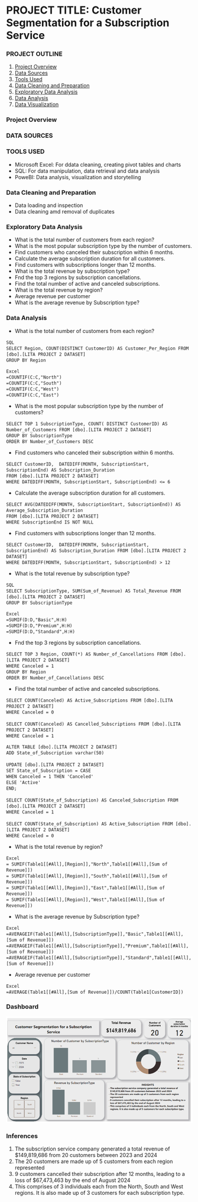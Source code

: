 # PROJECT TITLE: Customer Segmentation for a Subscription Service

### PROJECT OUTLINE
1. [Project Overview](#project-overview)
2. [Data Sources](#data-sources)
3. [Tools Used](#tools-used)
4. [Data Cleaning and Preparation](#data-cleaning-and-preparation)
5. [Exploratory Data Analysis](#exploratory-data-analysis)
6. [Data Analysis](#data-analysis)
7. [Data Visualization](#data-visualization)

### Project Overview

### DATA SOURCES

### TOOLS USED
- Microsoft Excel: For ddata cleaning, creating pivot tables and charts
- SQL: For data manipulation, data retrieval and data analysis
- PoweBI:  Data analysis, visualization and storytelling

### Data Cleaning and Preparation
- Data loading and inspection
- Data cleaning amd removal of duplicates


### Exploratory Data Analysis
- What is the total number of customers from each region?
- What is the most popular subscription type by the number of customers.
- Find customers who canceled their subscription within 6 months.
- Calculate the average subscription duration for all customers.
- Find customers with subscriptions longer than 12 months.
- What is the total revenue by subscription type?
- Fnd the top 3 regions by subscription cancellations.
- Find the total number of active and canceled subscriptions.
- What is the total revenue by region?
- Average revenue per customer
- What is the average revenue by Subscription type?

 ### Data Analysis
- What is the total number of customers from each region?

```
SQL
SELECT Region, COUNT(DISTINCT CustomerID) AS Customer_Per_Region FROM [dbo].[LITA PROJECT 2 DATASET]
GROUP BY Region
```

```
Excel
=COUNTIF(C:C,"North")
=COUNTIF(C:C,"South")
=COUNTIF(C:C,"West")
=COUNTIF(C:C,"East")
```

- What is the most popular subscription type by the number of customers?
```
SELECT TOP 1 SubscriptionType, COUNT( DISTINCT CustomerID) AS Number_of_Customers FROM [dbo].[LITA PROJECT 2 DATASET]
GROUP BY SubscriptionType
ORDER BY Number_of_Customers DESC
```

- Find customers who canceled their subscription within 6 months.
```
SELECT CustomerID,  DATEDIFF(MONTH, SubscriptionStart, SubscriptionEnd) AS Subscription_Duration
FROM [dbo].[LITA PROJECT 2 DATASET]
WHERE DATEDIFF(MONTH, SubscriptionStart, SubscriptionEnd) <= 6
```

- Calculate the average subscription duration for all customers.
```
SELECT AVG(DATEDIFF(MONTH, SubscriptionStart, SubscriptionEnd)) AS Average_Subscription_Duration
FROM [dbo].[LITA PROJECT 2 DATASET]
WHERE SubscriptionEnd IS NOT NULL
```

- Find customers with subscriptions longer than 12 months.
```
SELECT CustomerID,  DATEDIFF(MONTH, SubscriptionStart, SubscriptionEnd) AS Subscription_Duration FROM [dbo].[LITA PROJECT 2 DATASET]
WHERE DATEDIFF(MONTH, SubscriptionStart, SubscriptionEnd) > 12
```
 
- What is the total revenue by subscription type?
```
SQL
SELECT SubscriptionType, SUM(Sum_of_Revenue) AS Total_Revenue FROM [dbo].[LITA PROJECT 2 DATASET]
GROUP BY SubscriptionType
```

```
Excel
=SUMIF(D:D,"Basic",H:H)
=SUMIF(D:D,"Premium",H:H)
=SUMIF(D:D,"Standard",H:H)
```
- Fnd the top 3 regions by subscription cancellations.
```
SELECT TOP 3 Region, COUNT(*) AS Number_of_Cancellations FROM [dbo].[LITA PROJECT 2 DATASET]
WHERE Canceled = 1
GROUP BY Region
ORDER BY Number_of_Cancellations DESC
```
-  Find the total number of active and canceled subscriptions.
```
SELECT COUNT(Canceled) AS Active_Subscriptions FROM [dbo].[LITA PROJECT 2 DATASET]
WHERE Canceled = 0 

SELECT COUNT(Canceled) AS Cancelled_Subscriptions FROM [dbo].[LITA PROJECT 2 DATASET]
WHERE Canceled = 1
```

```
ALTER TABLE [dbo].[LITA PROJECT 2 DATASET]
ADD State_of_Subscription varchar(50)

UPDATE [dbo].[LITA PROJECT 2 DATASET]
SET State_of_Subscription = CASE
WHEN Canceled = 1 THEN 'Canceled'
ELSE 'Active'
END;

SELECT COUNT(State_of_Subscription) AS Canceled_Subscription FROM [dbo].[LITA PROJECT 2 DATASET]
WHERE Canceled = 1

SELECT COUNT(State_of_Subscription) AS Active_Subscription FROM [dbo].[LITA PROJECT 2 DATASET]
WHERE Canceled = 0
```

- What is the total revenue by region?
```
Excel
= SUMIF(Table1[[#All],[Region]],"North",Table1[[#All],[Sum of Revenue]])
= SUMIF(Table1[[#All],[Region]],"South",Table1[[#All],[Sum of Revenue]])
= SUMIF(Table1[[#All],[Region]],"East",Table1[[#All],[Sum of Revenue]])
= SUMIF(Table1[[#All],[Region]],"West",Table1[[#All],[Sum of Revenue]])
```

- What is the average revenue by Subscription type?
 ```
Excel
=AVERAGEIF(Table1[[#All],[SubscriptionType]],"Basic",Table1[[#All],[Sum of Revenue]])
=AVERAGEIF(Table1[[#All],[SubscriptionType]],"Premium",Table1[[#All],[Sum of Revenue]])
=AVERAGEIF(Table1[[#All],[SubscriptionType]],"Standard",Table1[[#All],[Sum of Revenue]])
```

- Average revenue per customer
```
Excel
=AVERAGE(Table1[[#All],[Sum of Revenue]])/COUNT(Table1[CustomerID])
```

### Dashboard
![](Customer_Segmentation_Dashboard.PNG)

### Inferences
1. The subscription service company generated a total revenue of
$149,819,686 from 20 customers between 2023 and 2024
2. The 20 customers are made up of 5 customers from each region
represented
3. 9 customers cancelled their subscription after 12 months, leading to a
loss of $67,473,463 by the end of August 2024
4. This comprises of 3 individuals each from the North, South and West
regions. It is also made up of 3 customers for each subscription type.

